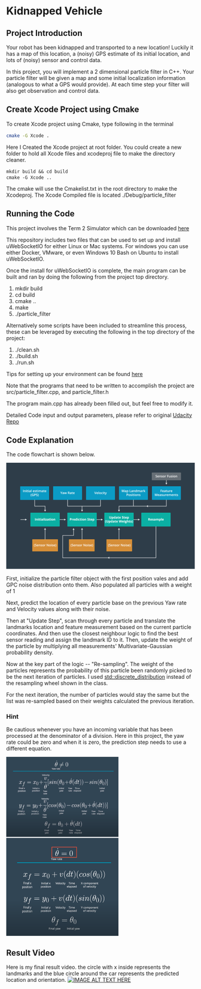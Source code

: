 # Kidnapped Vehicle
## Project Introduction
Your robot has been kidnapped and transported to a new location! Luckily it has a map of this location, a (noisy) GPS estimate of its initial location, and lots of (noisy) sensor and control data.

In this project, you will implement a 2 dimensional particle filter in C++. Your particle filter will be given a map and some initial localization information (analogous to what a GPS would provide). At each time step your filter will also get observation and control data.

## Create Xcode Project using Cmake
To create Xcode project using Cmake, type following in the terminal
```bash
cmake -G Xcode .
```
Here I Created the Xcode project at root folder. You could create a new folder to hold all Xcode files and xcodeproj file to make the directory cleaner.

```
mkdir build && cd build
cmake -G Xcode ..
```
The cmake will use the Cmakelist.txt in the root directory to make the Xcodeproj.
The Xcode Compiled file is located ./Debug/particle_filter

## Running the Code
This project involves the Term 2 Simulator which can be downloaded [here](https://github.com/udacity/self-driving-car-sim/releases)

This repository includes two files that can be used to set up and install uWebSocketIO for either Linux or Mac systems. For windows you can use either Docker, VMware, or even Windows 10 Bash on Ubuntu to install uWebSocketIO.

Once the install for uWebSocketIO is complete, the main program can be built and ran by doing the following from the project top directory.

1. mkdir build
2. cd build
3. cmake ..
4. make
5. ./particle_filter

Alternatively some scripts have been included to streamline this process, these can be leveraged by executing the following in the top directory of the project:

1. ./clean.sh
2. ./build.sh
3. ./run.sh

Tips for setting up your environment can be found [here](https://classroom.udacity.com/nanodegrees/nd013/parts/40f38239-66b6-46ec-ae68-03afd8a601c8/modules/0949fca6-b379-42af-a919-ee50aa304e6a/lessons/f758c44c-5e40-4e01-93b5-1a82aa4e044f/concepts/23d376c7-0195-4276-bdf0-e02f1f3c665d)

Note that the programs that need to be written to accomplish the project are src/particle_filter.cpp, and particle_filter.h

The program main.cpp has already been filled out, but feel free to modify it.

Detailed Code input and output parameters, please refer to original [Udacity Repo](https://github.com/udacity/CarND-Kidnapped-Vehicle-Project)

## Code Explanation
The code flowchart is shown below. 

![image](./images/flowchart.png)

First, initialize the particle filter object with the first position vales and add GPC noise distribution onto them. Also populated all particles with a weight of 1
 
Next, predict the location of every particle base on the previous  Yaw rate and Velocity values along with their noise.

Then at "Update Step", scan through every particle and translate the landmarks location and feature measurement based on the current particle coordinates. And then use the closest neighbour logic to find the best sensor reading and assign the landmark ID to it.
Then, update the weight of the particle by multiplying all measurements' Multivariate-Gaussian probability density.

Now at the key part of the logic --  "Re-sampling". The weight of the particles represents the probability of this particle been randomly picked to be the next iteration of particles. I used [std::discrete_distribution](http://en.cppreference.com/w/cpp/numeric/random/discrete_distribution) instead of the resampling wheel shown in the class.

For the next iteration, the number of particles would stay the same but the list was re-sampled based on their weights calculated the previous iteration. 

### Hint
Be cautious whenever you have an incoming variable that has been processed at the denominator of a division. 
Here in this project, the yaw rate could be zero and when it is zero, the prediction step needs to use a different equation.


<img src="./images/nonzero-yaw-rate.png" width="300">
<img src="./images/zero-yaw-rate.png" width="300">

## Result Video
Here is my final result video. the circle with x inside represents the landmarks and the blue circle around the car represents the predicted location and orientation.
[![IMAGE ALT TEXT HERE](https://img.youtube.com/vi/Dkr3Clz1Ric/0.jpg)](https://youtu.be/Dkr3Clz1Ric)
